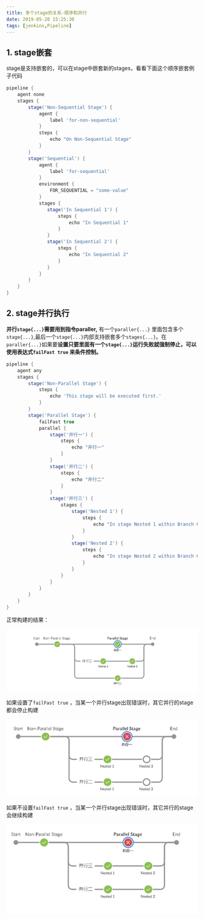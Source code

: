 ```yaml
---
title: 多个stage的关系-顺序和并行
date: 2019-05-20 15:25:30
tags: [jenkins,Pipeline]
---
```


## 1. stage嵌套

stage是支持嵌套的，可以在stage中嵌套新的stages，看看下面这个顺序嵌套例子代码

```groovy
pipeline {
    agent none
    stages {
        stage('Non-Sequential Stage') {
            agent {
                label 'for-non-sequential'
            }
            steps {
                echo "On Non-Sequential Stage"
            }
        }
        stage('Sequential') {
            agent {
                label 'for-sequential'
            }
            environment {
                FOR_SEQUENTIAL = "some-value"
            }
            stages {
               stage('In Sequential 1') {
                   steps {
                       echo "In Sequential 1"
                   }
               }
               stage('In Sequential 2') {
                   steps {
                       echo "In Sequential 2"
                   }
               }
            }
        }
    }
}
```

## 2. stage并行执行

**并行`stage{...}`需要用到指令paraller,** 有一个`paraller{...}` 里面包含多个`stage{...}`,最后一个`stage{...}`内部支持嵌套多个`stages{...}`。在`paraller{...}`如果要**设置只要里面有一个`stage{...}`运行失败就强制停止，可以使用表达式`failFast true` 来条件控制。**

```groovy
pipeline {
    agent any
    stages {
        stage('Non-Parallel Stage') {
            steps {
                echo 'This stage will be executed first.'
            }
        }
        stage('Parallel Stage') {
            failFast true
            parallel {
                stage('并行一') {
                    steps {
                        echo "并行一"
                    }
                }
                stage('并行二') {
                    steps {
                        echo "并行二"
                    }
                }
                stage('并行三') {
                    stages {
                        stage('Nested 1') {
                            steps {
                                echo "In stage Nested 1 within Branch C"
                            }
                        }
                        stage('Nested 2') {
                            steps {
                                echo "In stage Nested 2 within Branch C"
                            }
                        }
                    }
                }
            }
        }
    }
}


```
正常构建的结果：

![img](/images/827832232922.png)

如果设置了`failFast true` ，当某一个并行stage出现错误时，其它并行的stage都会停止构建

![img](/images/1557391959338.png)

如果不设置`failFast true` ，当某一个并行stage出现错误时，其它并行的stage会继续构建

![img](/images/1557392087424.png)